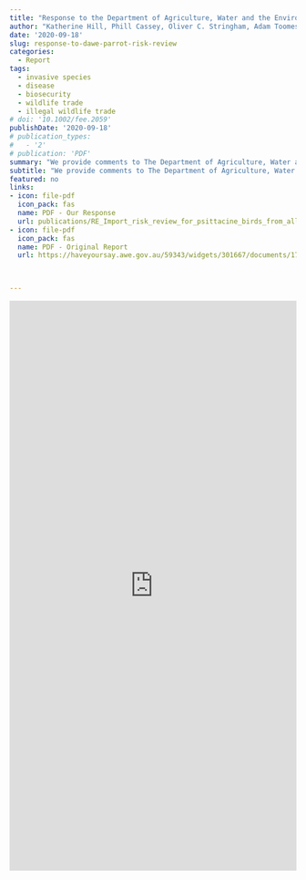 ```yaml
---
title: "Response to the Department of Agriculture, Water and the Environment's 'Import risk review for psittacine birds from all countries'"
author: "Katherine Hill, Phill Cassey, Oliver C. Stringham, Adam Toomes"
date: '2020-09-18'
slug: response-to-dawe-parrot-risk-review
categories:
  - Report
tags:
  - invasive species
  - disease
  - biosecurity
  - wildlife trade
  - illegal wildlife trade
# doi: '10.1002/fee.2059'
publishDate: '2020-09-18'
# publication_types:
#   - '2'
# publication: 'PDF'
summary: "We provide comments to The Department of Agriculture, Water and the Environment on their ‘Import risk review for psittacine birds from all countries’ draft report. Due to  serious key omissions, we do not support the import of psittacine birds based on the evidence provided in the risk review. The report does not provide sufficient transparency, nor evidence-based assessments of all benefits, risks, or associated costs, of allowing the import of psittacine birds. If the Department wishes to pursue this assessment, then future risk reviews must include the associated costs of facilitating new invasive species, and provide justification on the broader societal benefits of allowing import of psittacine birds. It is our professional scientific opinion that the benefits of importing psittacine birds are outweighed by the significant damages caused by the potential introduction of new invasive species."
subtitle: "We provide comments to The Department of Agriculture, Water and the Environment on their ‘Import risk review for psittacine birds from all countries’ draft report. Due to  serious key omissions, we do not support the import of psittacine birds based on the evidence provided in the risk review. The report does not provide sufficient transparency, nor evidence-based assessments of all benefits, risks, or associated costs, of allowing the import of psittacine birds. If the Department wishes to pursue this assessment, then future risk reviews must include the associated costs of facilitating new invasive species, and provide justification on the broader societal benefits of allowing import of psittacine birds. It is our professional scientific opinion that the benefits of importing psittacine birds are outweighed by the significant damages caused by the potential introduction of new invasive species."
featured: no
links:
- icon: file-pdf
  icon_pack: fas
  name: PDF - Our Response
  url: publications/RE_Import_risk_review_for_psittacine_birds_from_all_countries.pdf
- icon: file-pdf
  icon_pack: fas
  name: PDF - Original Report
  url: https://haveyoursay.awe.gov.au/59343/widgets/301667/documents/174793

  

---
```


<script>
    function resizeIframe(obj) {
      obj.style.height =  1.05*obj.contentWindow.document.body.scrollHeight + 'px';
    }
  </script>

<iframe width='100%' height='1000' 
    onload="resizeIframe(this)"
    frameborder="0"
    src="https://drive.google.com/file/d/1KuMnhdjdyrHUzc0EW4RdjLReDhuwa-k4/preview">
</iframe>